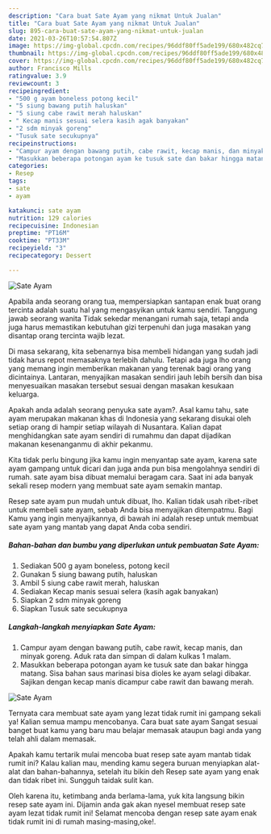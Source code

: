 ```yaml
---
description: "Cara buat Sate Ayam yang nikmat Untuk Jualan"
title: "Cara buat Sate Ayam yang nikmat Untuk Jualan"
slug: 895-cara-buat-sate-ayam-yang-nikmat-untuk-jualan
date: 2021-03-26T10:57:54.807Z
image: https://img-global.cpcdn.com/recipes/96ddf80ff5ade199/680x482cq70/sate-ayam-foto-resep-utama.jpg
thumbnail: https://img-global.cpcdn.com/recipes/96ddf80ff5ade199/680x482cq70/sate-ayam-foto-resep-utama.jpg
cover: https://img-global.cpcdn.com/recipes/96ddf80ff5ade199/680x482cq70/sate-ayam-foto-resep-utama.jpg
author: Francisco Mills
ratingvalue: 3.9
reviewcount: 3
recipeingredient:
- "500 g ayam boneless potong kecil"
- "5 siung bawang putih haluskan"
- "5 siung cabe rawit merah haluskan"
- " Kecap manis sesuai selera kasih agak banyakan"
- "2 sdm minyak goreng"
- "Tusuk sate secukupnya"
recipeinstructions:
- "Campur ayam dengan bawang putih, cabe rawit, kecap manis, dan minyak goreng. Aduk rata dan simpan di dalam kulkas 1 malam."
- "Masukkan beberapa potongan ayam ke tusuk sate dan bakar hingga matang. Sisa bahan saus marinasi bisa dioles ke ayam selagi dibakar. Sajikan dengan kecap manis dicampur cabe rawit dan bawang merah."
categories:
- Resep
tags:
- sate
- ayam

katakunci: sate ayam 
nutrition: 129 calories
recipecuisine: Indonesian
preptime: "PT16M"
cooktime: "PT33M"
recipeyield: "3"
recipecategory: Dessert

---
```



![Sate Ayam](https://img-global.cpcdn.com/recipes/96ddf80ff5ade199/680x482cq70/sate-ayam-foto-resep-utama.jpg)

Apabila anda seorang orang tua, mempersiapkan santapan enak buat orang tercinta adalah suatu hal yang mengasyikan untuk kamu sendiri. Tanggung jawab seorang  wanita Tidak sekedar menangani rumah saja, tetapi anda juga harus memastikan kebutuhan gizi terpenuhi dan juga masakan yang disantap orang tercinta wajib lezat.

Di masa  sekarang, kita sebenarnya bisa membeli hidangan yang sudah jadi tidak harus repot memasaknya terlebih dahulu. Tetapi ada juga lho orang yang memang ingin memberikan makanan yang terenak bagi orang yang dicintainya. Lantaran, menyajikan masakan sendiri jauh lebih bersih dan bisa menyesuaikan masakan tersebut sesuai dengan masakan kesukaan keluarga. 



Apakah anda adalah seorang penyuka sate ayam?. Asal kamu tahu, sate ayam merupakan makanan khas di Indonesia yang sekarang disukai oleh setiap orang di hampir setiap wilayah di Nusantara. Kalian dapat menghidangkan sate ayam sendiri di rumahmu dan dapat dijadikan makanan kesenanganmu di akhir pekanmu.

Kita tidak perlu bingung jika kamu ingin menyantap sate ayam, karena sate ayam gampang untuk dicari dan juga anda pun bisa mengolahnya sendiri di rumah. sate ayam bisa dibuat memalui beragam cara. Saat ini ada banyak sekali resep modern yang membuat sate ayam semakin mantap.

Resep sate ayam pun mudah untuk dibuat, lho. Kalian tidak usah ribet-ribet untuk membeli sate ayam, sebab Anda bisa menyajikan ditempatmu. Bagi Kamu yang ingin menyajikannya, di bawah ini adalah resep untuk membuat sate ayam yang mantab yang dapat Anda coba sendiri.

<!--inarticleads1-->

##### Bahan-bahan dan bumbu yang diperlukan untuk pembuatan Sate Ayam:

1. Sediakan 500 g ayam boneless, potong kecil
1. Gunakan 5 siung bawang putih, haluskan
1. Ambil 5 siung cabe rawit merah, haluskan
1. Sediakan  Kecap manis sesuai selera (kasih agak banyakan)
1. Siapkan 2 sdm minyak goreng
1. Siapkan Tusuk sate secukupnya




<!--inarticleads2-->

##### Langkah-langkah menyiapkan Sate Ayam:

1. Campur ayam dengan bawang putih, cabe rawit, kecap manis, dan minyak goreng. Aduk rata dan simpan di dalam kulkas 1 malam.
1. Masukkan beberapa potongan ayam ke tusuk sate dan bakar hingga matang. Sisa bahan saus marinasi bisa dioles ke ayam selagi dibakar. Sajikan dengan kecap manis dicampur cabe rawit dan bawang merah.
<img src="https://img-global.cpcdn.com/steps/5625d0ea8159be2e/160x128cq70/sate-ayam-langkah-memasak-2-foto.jpg" alt="Sate Ayam">



Ternyata cara membuat sate ayam yang lezat tidak rumit ini gampang sekali ya! Kalian semua mampu mencobanya. Cara buat sate ayam Sangat sesuai banget buat kamu yang baru mau belajar memasak ataupun bagi anda yang telah ahli dalam memasak.

Apakah kamu tertarik mulai mencoba buat resep sate ayam mantab tidak rumit ini? Kalau kalian mau, mending kamu segera buruan menyiapkan alat-alat dan bahan-bahannya, setelah itu bikin deh Resep sate ayam yang enak dan tidak ribet ini. Sungguh taidak sulit kan. 

Oleh karena itu, ketimbang anda berlama-lama, yuk kita langsung bikin resep sate ayam ini. Dijamin anda gak akan nyesel membuat resep sate ayam lezat tidak rumit ini! Selamat mencoba dengan resep sate ayam enak tidak rumit ini di rumah masing-masing,oke!.

